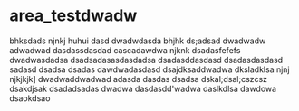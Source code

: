 # area_testdwadw
bhksdads
njnkj
huhui
dasd
dwadwdasda
bhjhk
ds;adsad
dwadwadw
adwadwad
dasdassdasdad
cascadawdwa
njknk
dsadasfefefs
dwadwasdadsa
dsadsadasasdasdadsa
dsadasddasdasd
dsadasdasdasd
sadasd
dsadsa
dsadas
dawdwadasdasd
dsajdksaddwadwa
dksladklsa
njnj
njkjkjk]
dwadwaddwadwad
adasda
dasdas
dsadsa
dskal;dsal;cszcsz
dsakdjsak
dsadadsadas
dwadwa
dasdasdd'wadwa
daslkdlsa
dawdowa
dsaokdsao
